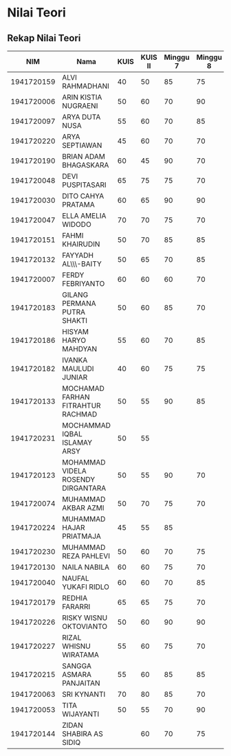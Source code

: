 # Nilai Teori

## Rekap Nilai Teori

| NIM        | Nama                               | KUIS | KUIS II | Minggu 7 | Minggu 8 | UTS |
|------------|------------------------------------|------|---------|----------|----------|-----|
| 1941720159 | ALVI RAHMADHANI                    | 40   | 50      | 85       | 75       | 0   |
| 1941720006 | ARIN KISTIA NUGRAENI               | 50   | 60      | 70       | 90       | 50  |
| 1941720097 | ARYA DUTA NUSA                     | 55   | 60      | 70       | 85       | 43  |
| 1941720220 | ARYA SEPTIAWAN                     | 45   | 60      | 70       | 70       | 33  |
| 1941720190 | BRIAN ADAM BHAGASKARA              | 60   | 45      | 90       | 70       | 43  |
| 1941720048 | DEVI PUSPITASARI                   | 65   | 75      | 75       | 70       | 23  |
| 1941720030 | DITO CAHYA PRATAMA                 | 60   | 65      | 90       | 90       | 37  |
| 1941720047 | ELLA AMELIA WIDODO                 | 70   | 70      | 75       | 70       | 30  |
| 1941720151 | FAHMI KHAIRUDIN                    | 50   | 70      | 85       | 85       | 27  |
| 1941720132 | FAYYADH AL\\\\\\\-BAITY            | 50   | 65      | 70       | 85       | 33  |
| 1941720007 | FERDY FEBRIYANTO                   | 60   | 60      | 60       | 70       | 43  |
| 1941720183 | GILANG PERMANA PUTRA SHAKTI        | 50   | 60      | 85       | 70       | 37  |
| 1941720186 | HISYAM HARYO MAHDYAN               | 55   | 60      | 70       | 85       | 40  |
| 1941720182 | IVANKA MAULUDI JUNIAR              | 40   | 60      | 75       | 75       | 30  |
| 1941720133 | MOCHAMAD FARHAN FITRAHTUR RACHMAD  | 50   | 55      | 90       | 85       | 47  |
| 1941720231 | MOCHAMMAD IQBAL ISLAMAY ARSY       | 50   | 55      |          |          | 27  |
| 1941720123 | MOHAMMAD VIDELA ROSENDY DIRGANTARA | 50   | 55      | 90       | 70       | 47  |
| 1941720074 | MUHAMMAD AKBAR AZMI                | 50   | 70      | 75       | 70       | 40  |
| 1941720224 | MUHAMMAD HAJAR PRIATMAJA           | 45   | 55      | 85       |          | 33  |
| 1941720230 | MUHAMMAD REZA PAHLEVI              | 50   | 60      | 70       | 75       | 40  |
| 1941720130 | NAILA NABILA                       | 60   | 60      | 75       | 70       | 33  |
| 1941720040 | NAUFAL YUKAFI RIDLO                | 60   | 60      | 70       | 85       | 50  |
| 1941720179 | REDHIA FARARRI                     | 65   | 65      | 75       | 70       | 43  |
| 1941720226 | RISKY WISNU OKTOVIANTO             | 50   | 60      | 90       | 90       | 37  |
| 1941720227 | RIZAL WHISNU WIRATAMA              | 55   | 60      | 75       | 70       | 13  |
| 1941720215 | SANGGA ASMARA PANJAITAN            | 55   | 60      | 85       | 85       | 30  |
| 1941720063 | SRI KYNANTI                        | 70   | 80      | 85       | 70       | 43  |
| 1941720053 | TITA WIJAYANTI                     | 50   | 55      | 70       | 90       | 33  |
| 1941720144 | ZIDAN SHABIRA AS SIDIQ             |      | 60      | 70       | 75       | 27  |
